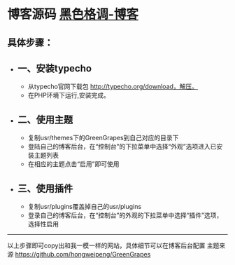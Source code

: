 # 博客源码   [黑色格调-博客][1]


## 具体步骤：
- ## 一、安装typecho

    - 从typecho官网下载包 http://typecho.org/download，解压。
    - 在PHP环境下运行,安装完成。

- ## 二、使用主题

   - 复制usr/themes下的GreenGrapes到自己对应的目录下
   - 登陆自己的博客后台，在“控制台”的下拉菜单中选择“外观”选项进入已安装主题列表
   - 在相应的主题点击“启用”即可使用

- ## 三、使用插件
  - 复制usr/plugins覆盖掉自己的usr/plugins
  - 登录自己的博客后台，在“控制台”的外观的下拉菜单中选择“插件”选项，选择性启用


----------

以上步骤即可copy出和我一模一样的网站，具体细节可以在博客后台配置 
主题来源 https://github.com/hongweipeng/GreenGrapes

[1]: http://www.phalcon.xyz
